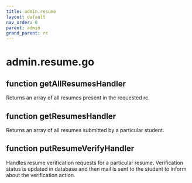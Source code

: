 ```yaml
---
title: admin.resume
layout: dafault
nav_order: 8
parent: admin
grand_parent: rc
---
```

# admin.resume.go

## function getAllResumesHandler
Returns an array of all resumes present in the requested rc.

## function getResumesHandler
Returns an array of all resumes submitted by a particular student.

## function putResumeVerifyHandler
Handles resume verification requests for a particular resume. Verification status is updated in database and then mail is sent to the student to inform about the verification action.